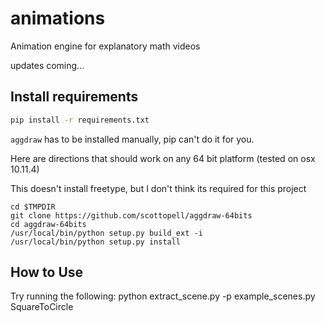 # animations
Animation engine for explanatory math videos

updates coming...

## Install requirements
```sh
pip install -r requirements.txt
```

`aggdraw` has to be installed manually, pip can't do it for you.

Here are directions that should work on any 64 bit platform (tested on osx
10.11.4)

This doesn't install freetype, but I don't think its required for this project

```
cd $TMPDIR
git clone https://github.com/scottopell/aggdraw-64bits
cd aggdraw-64bits
/usr/local/bin/python setup.py build_ext -i
/usr/local/bin/python setup.py install
```

## How to Use
Try running the following:
python extract_scene.py -p example_scenes.py SquareToCircle
